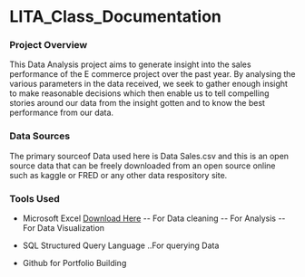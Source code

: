 # LITA_Class_Documentation

### Project Overview
This Data Analysis project aims to generate insight into the sales performance of the E commerce project over the past year. By analysing the various parameters in the data received, we seek to gather enough insight to make reasonable decisions which then enable us to tell compelling stories around our data from the insight gotten and to know the best performance from our data.

### Data Sources
The primary sourceof Data used here is Data Sales.csv and this is an open source data that can be freely downloaded from an open source online such as kaggle or FRED or any other data respository site.

### Tools Used
- Microsoft Excel [Download Here](https://www.microsoft.com)
-- For Data cleaning
-- For Analysis
-- For Data Visualization

- SQL Structured Query Language ..For querying Data

- Github for Portfolio Building 


